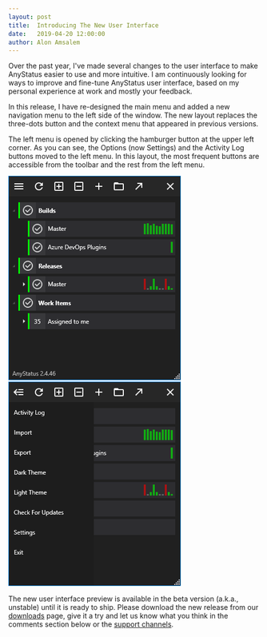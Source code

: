 ```yaml
---
layout: post
title:  Introducing The New User Interface
date:   2019-04-20 12:00:00
author: Alon Amsalem
---
```


Over the past year, I've made several changes to the user interface to make AnyStatus easier to use and more intuitive.
I am continuously looking for ways to improve and fine-tune AnyStatus user interface, based on my personal experience at work and mostly your feedback.

In this release, I have re-designed the main menu and added a new navigation menu to the left side of the window. The new layout replaces the three-dots button and the context menu that appeared in previous versions.

The left menu is opened by clicking the hamburger button at the upper left corner.
As you can see, the Options (now Settings) and the Activity Log buttons moved to the left menu.
In this layout, the most frequent buttons are accessible from the toolbar and the rest from the left menu.

<div class="row">
    <div class="col-md-4"><img src="/assets/images/screenshots/anystatus-2.4.46-azure-devops.png"/></div>
    <div class="col-md-4"><img src="/assets/images/screenshots/anystatus-2.4.46-azure-devops-left-menu.png"/></div>
</div>

<p></p>

The new user interface preview is available in the beta version (a.k.a., unstable) until it is ready to ship.
Please download the new release from our [downloads](/downloads) page, give it a try and let us know what you think in the comments section below or the [support channels](/support).
